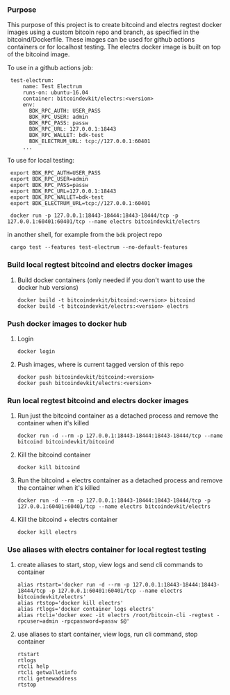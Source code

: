 ### Purpose

This purpose of this project is to create bitcoind and electrs regtest docker images using a custom
bitcoin repo and branch, as specified in the bitcoind/Dockerfile. These images can be used for
github actions containers or for localhost testing. The electrs docker image is built on top of the
bitcoind image.

To use in a github actions job:

   ```
    test-electrum:
        name: Test Electrum
        runs-on: ubuntu-16.04
        container: bitcoindevkit/electrs:<version>
        env:
          BDK_RPC_AUTH: USER_PASS
          BDK_RPC_USER: admin
          BDK_RPC_PASS: passw
          BDK_RPC_URL: 127.0.0.1:18443
          BDK_RPC_WALLET: bdk-test
          BDK_ELECTRUM_URL: tcp://127.0.0.1:60401
        ...
   ```
    
To use for local testing:

   ```shell
    export BDK_RPC_AUTH=USER_PASS
    export BDK_RPC_USER=admin
    export BDK_RPC_PASS=passw
    export BDK_RPC_URL=127.0.0.1:18443
    export BDK_RPC_WALLET=bdk-test
    export BDK_ELECTRUM_URL=tcp://127.0.0.1:60401
    
    docker run -p 127.0.0.1:18443-18444:18443-18444/tcp -p 127.0.0.1:60401:60401/tcp --name electrs bitcoindevkit/electrs
   ```
    
   in another shell, for example from the `bdk` project repo
    
   ```shell
    cargo test --features test-electrum --no-default-features
   ```

### Build local regtest bitcoind and electrs docker images

1. Build docker containers (only needed if you don't want to use the docker hub versions)

   ```shell
   docker build -t bitcoindevkit/bitcoind:<version> bitcoind  
   docker build -t bitcoindevkit/electrs:<version> electrs
   ```
   
### Push docker images to docker hub

1. Login

   `docker login`
   
1. Push images, where <version> is current tagged version of this repo

   ```shell
   docker push bitcoindevkit/bitcoind:<version>
   docker push bitcoindevkit/electrs:<version>
   ```
   
### Run local regtest bitcoind and electrs docker images

1. Run just the bitcoind container as a detached process and remove the container when it's killed 
    
   `docker run -d --rm -p 127.0.0.1:18443-18444:18443-18444/tcp --name bitcoind bitcoindevkit/bitcoind`
   
1. Kill the bitcoind container

   `docker kill bitcoind`

1. Run the bitcoind + electrs container as a detached process and remove the container when it's killed

   `docker run -d --rm -p 127.0.0.1:18443-18444:18443-18444/tcp -p 127.0.0.1:60401:60401/tcp --name electrs bitcoindevkit/electrs`

1. Kill the bitcoind + electrs container

   `docker kill electrs`
  
### Use aliases with electrs container for local regtest testing

1. create aliases to start, stop, view logs and send cli commands to container

   ```shell
   alias rtstart='docker run -d --rm -p 127.0.0.1:18443-18444:18443-18444/tcp -p 127.0.0.1:60401:60401/tcp --name electrs bitcoindevkit/electrs'
   alias rtstop='docker kill electrs'
   alias rtlogs='docker container logs electrs'
   alias rtcli='docker exec -it electrs /root/bitcoin-cli -regtest -rpcuser=admin -rpcpassword=passw $@'
   ```
  
1. use aliases to start container, view logs, run cli command, stop container

   ```shell
   rtstart  
   rtlogs  
   rtcli help    
   rtcli getwalletinfo    
   rtcli getnewaddress  
   rtstop  
   ```

